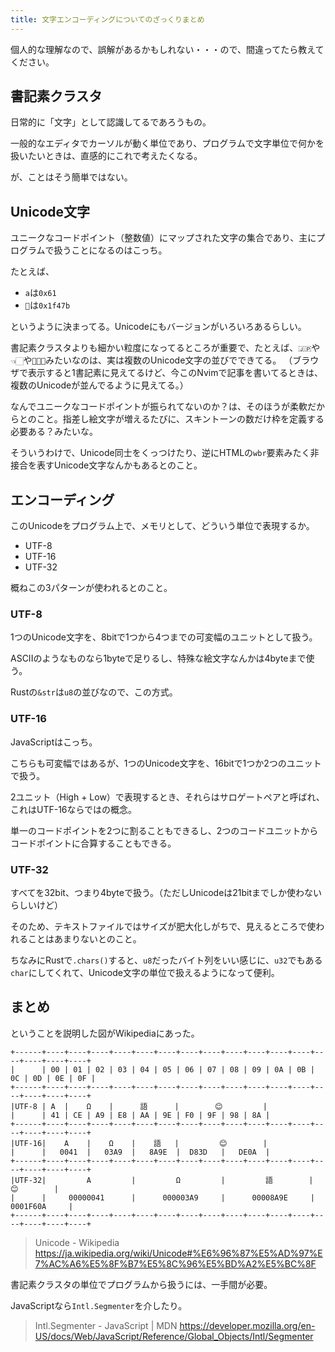 ```yaml
---
title: 文字エンコーディングについてのざっくりまとめ
---
```


個人的な理解なので、誤解があるかもしれない・・・ので、間違ってたら教えてください。

## 書記素クラスタ

日常的に「文字」として認識してるであろうもの。

一般的なエディタでカーソルが動く単位であり、プログラムで文字単位で何かを扱いたいときは、直感的にこれで考えたくなる。

が、ことはそう簡単ではない。

## Unicode文字

ユニークなコードポイント（整数値）にマップされた文字の集合であり、主にプログラムで扱うことになるのはこっち。

たとえば、

- `a`は`0x61`
- `👻`は`0x1f47b`

というように決まってる。Unicodeにもバージョンがいろいろあるらしい。

書記素クラスタよりも細かい粒度になってるところが重要で、たとえば、`🇯🇵`や`👈🏻`や`🧑‍🧑‍🧒`みたいなのは、実は複数のUnicode文字の並びでできてる。
（ブラウザで表示すると1書記素に見えてるけど、今このNvimで記事を書いてるときは、複数のUnicodeが並んでるように見えてる。）

なんでユニークなコードポイントが振られてないのか？は、そのほうが柔軟だからとのこと。指差し絵文字が増えるたびに、スキントーンの数だけ枠を定義する必要ある？みたいな。

そういうわけで、Unicode同士をくっつけたり、逆にHTMLの`wbr`要素みたく非接合を表すUnicode文字なんかもあるとのこと。

## エンコーディング

このUnicodeをプログラム上で、メモリとして、どういう単位で表現するか。

- UTF-8
- UTF-16
- UTF-32

概ねこの3パターンが使われるとのこと。

### UTF-8

1つのUnicode文字を、8bitで1つから4つまでの可変幅のユニットとして扱う。

ASCIIのようなものなら1byteで足りるし、特殊な絵文字なんかは4byteまで使う。

Rustの`&str`は`u8`の並びなので、この方式。

### UTF-16

JavaScriptはこっち。

こちらも可変幅ではあるが、1つのUnicode文字を、16bitで1つか2つのユニットで扱う。

2ユニット（High + Low）で表現するとき、それらはサロゲートペアと呼ばれ、これはUTF-16ならではの概念。

単一のコードポイントを2つに割ることもできるし、2つのコードユニットからコードポイントに合算することもできる。

### UTF-32

すべてを32bit、つまり4byteで扱う。（ただしUnicodeは21bitまでしか使わないらしいけど）

そのため、テキストファイルではサイズが肥大化しがちで、見えるところで使われることはあまりないとのこと。

ちなみにRustで`.chars()`すると、`u8`だったバイト列をいい感じに、`u32`でもある`char`にしてくれて、Unicode文字の単位で扱えるようになって便利。

## まとめ

ということを説明した図がWikipediaにあった。

```
+------+----+----+----+----+----+----+----+----+----+----+----+----+----+----+----+----+
|      | 00 | 01 | 02 | 03 | 04 | 05 | 06 | 07 | 08 | 09 | 0A | 0B | 0C | 0D | 0E | 0F |
+------+----+----+----+----+----+----+----+----+----+----+----+----+----+----+----+----+
|UTF-8 | A  |    Ω    |      語      |        😊         |
|      | 41 | CE | A9 | E8 | AA | 9E | F0 | 9F | 98 | 8A |
+------+----+----+----+----+----+----+----+----+----+----+----+----+----+----+----+----+
|UTF-16|    A    |    Ω    |    語   |         😊        |
|      |   0041  |   03A9  |   8A9E  |  D83D   |   DE0A  |
+------+----+----+----+----+----+----+----+----+----+----+----+----+----+----+----+----+
|UTF-32|         A         |         Ω         |         語        |         😊        |
|      |     00000041      |      000003A9     |      00008A9E     |      0001F60A     |
+------+----+----+----+----+----+----+----+----+----+----+----+----+----+----+----+----+
```

> Unicode - Wikipedia
> https://ja.wikipedia.org/wiki/Unicode#%E6%96%87%E5%AD%97%E7%AC%A6%E5%8F%B7%E5%8C%96%E5%BD%A2%E5%BC%8F

書記素クラスタの単位でプログラムから扱うには、一手間が必要。

JavaScriptなら`Intl.Segmenter`を介したり。

> Intl.Segmenter - JavaScript | MDN
> https://developer.mozilla.org/en-US/docs/Web/JavaScript/Reference/Global_Objects/Intl/Segmenter
